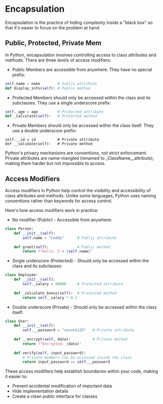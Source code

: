 # Encapsulation

Encapsulation is the practice of hiding complexity inside a "black box" so that it's easier to focus on the problem at hand.

## Public, Protected, Private Mem

In Python, encapsulation involves controlling access to class attributes and methods. There are three levels of access modifiers:

* Public Members are accessible from anywhere. 
They have no special prefix:
```python
self.name = name        # Public attribute
def display_info(self): # Public method
```
* Protected Members should only be accessed within the class and its subclasses. 
They use a single underscore prefix:
```python
self._age = age         # Protected attribute
def _calculate(self):   # Protected method
```
* Private Members should only be accessed within the class itself. 
They use a double underscore prefix:
```oython
self.__id = id          # Private attribute
def __validate(self):   # Private method
```
Python's privacy mechanisms are conventions, not strict enforcement. Private attributes are name-mangled (renamed to _ClassName__attribute), making them harder but not impossible to access.

## Access Modifiers

Access modifiers in Python help control the visibility and accessibility of class attributes and methods. Unlike some languages, Python uses naming conventions rather than keywords for access control.

Here's how access modifiers work in practice:

* No modifier (Public) - Accessible from anywhere:
```python
class Person:
    def __init__(self):
        self.name = "Coddy"      # Public attribute
        
    def greet(self):             # Public method
        return f"Hello, I'm {self.name}"
```
* Single underscore (Protected) - Should only be accessed within the class and its subclasses:
```python
class Employee:
    def __init__(self):
        self._salary = 50000     # Protected attribute
    
    def _calculate_bonus(self):  # Protected method
        return self._salary * 0.1
```
* Double underscore (Private) - Should only be accessed within the class itself:
```python
class User:
    def __init__(self):
        self.__password = "secure123"   # Private attribute
        
    def __encrypt(self, data):          # Private method
        return f"Encrypted: {data}"
        
    def verify(self, input_password):
        # Private members can be accessed inside the class
        return input_password == self.__password
```
These access modifiers help establish boundaries within your code, making it easier to:

- Prevent accidental modification of important data
- Hide implementation details
- Create a clean public interface for classes
